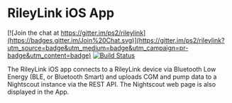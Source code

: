 # RileyLink iOS App

[![Join the chat at https://gitter.im/ps2/rileylink](https://badges.gitter.im/Join%20Chat.svg)](https://gitter.im/ps2/rileylink?utm_source=badge&utm_medium=badge&utm_campaign=pr-badge&utm_content=badge) [![Build Status](https://travis-ci.org/ps2/rileylink_ios.svg?branch=master)](https://travis-ci.org/ps2/rileylink_ios)

The RileyLink iOS app connects to a RileyLink device via Bluetooth Low Energy (BLE, or Bluetooth Smart) and uploads CGM and pump 
data to a Nightscout instance via the REST API. The Nightscout web page is also displayed in the App.
